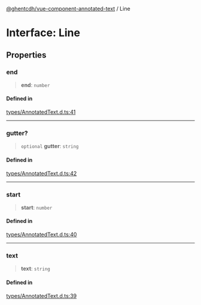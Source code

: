 [@ghentcdh/vue-component-annotated-text](../globals.md) / Line

# Interface: Line

## Properties

### end

> **end**: `number`

#### Defined in

[types/AnnotatedText.d.ts:41](https://github.com/GhentCDH/vue_component_annotated_text/blob/f198f4099aac4fb2c5d74cb86dba0c84c00d1230/src/types/AnnotatedText.d.ts#L41)

***

### gutter?

> `optional` **gutter**: `string`

#### Defined in

[types/AnnotatedText.d.ts:42](https://github.com/GhentCDH/vue_component_annotated_text/blob/f198f4099aac4fb2c5d74cb86dba0c84c00d1230/src/types/AnnotatedText.d.ts#L42)

***

### start

> **start**: `number`

#### Defined in

[types/AnnotatedText.d.ts:40](https://github.com/GhentCDH/vue_component_annotated_text/blob/f198f4099aac4fb2c5d74cb86dba0c84c00d1230/src/types/AnnotatedText.d.ts#L40)

***

### text

> **text**: `string`

#### Defined in

[types/AnnotatedText.d.ts:39](https://github.com/GhentCDH/vue_component_annotated_text/blob/f198f4099aac4fb2c5d74cb86dba0c84c00d1230/src/types/AnnotatedText.d.ts#L39)
